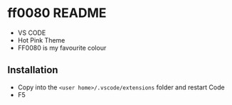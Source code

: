# ff0080 README

+ VS CODE
+ Hot Pink Theme
+ FF0080 is my favourite colour

## Installation

+ Copy into the `<user home>/.vscode/extensions` folder and restart Code
+ F5